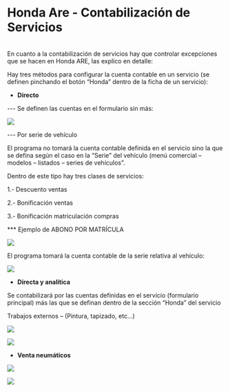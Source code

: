 # Honda Are - Contabilización de Servicios

\
En cuanto a la contabilización de servicios hay que controlar excepciones que se hacen en Honda ARE, las explico en detalle:

Hay tres métodos para configurar la cuenta contable en un servicio (se definen pinchando el botón “Honda” dentro de la ficha de un servicio):

* **Directo**

\--- Se definen las cuentas en el formulario sin más​:

![](https://blobscdn.gitbook.com/v0/b/gitbook-28427.appspot.com/o/assets%2F-LTcyFdZ4rHGHbqQN78p%2F-LUFUOwBtj2nttr-4GVo%2F-LUFUePqBXWClEFaJruu%2Fimage.png?alt=media\&token=165d8025-14bd-463c-adbd-f1f5bc8570af)

\--- Por serie de vehículo

El programa no tomará la cuenta contable definida en el servicio sino la que se defina según el caso en la “Serie” del vehículo (menú comercial – modelos – listados – series de vehículos”.

Dentro de este tipo hay tres clases de servicios:

1.- Descuento ventas

2.- Bonificación ventas

3.- Bonificación matriculación compras

\*\*\* Ejemplo de ABONO POR MATRÍCULA​

![](https://blobscdn.gitbook.com/v0/b/gitbook-28427.appspot.com/o/assets%2F-LTcyFdZ4rHGHbqQN78p%2F-LUFUOwBtj2nttr-4GVo%2F-LUFUh\_laRjX2c6q6-Ry%2Fimage.png?alt=media\&token=bace31ff-f585-4295-9460-ee1b7c8ea777)

El programa tomará la cuenta contable de la serie relativa al vehículo:​

![](https://blobscdn.gitbook.com/v0/b/gitbook-28427.appspot.com/o/assets%2F-LTcyFdZ4rHGHbqQN78p%2F-LUFUOwBtj2nttr-4GVo%2F-LUFUl1H1c4P4it-B3ON%2Fimage.png?alt=media\&token=9986febf-3b72-433f-ae72-e335adef6b30)

* **Directa y analítica**

Se contabilizará por las cuentas definidas en el servicio (formulario principal) más las que se definan dentro de la sección “Honda” del servicio

Trabajos externos – (Pintura, tapizado, etc...)​​

![](https://blobscdn.gitbook.com/v0/b/gitbook-28427.appspot.com/o/assets%2F-LTcyFdZ4rHGHbqQN78p%2F-LUFUOwBtj2nttr-4GVo%2F-LUFUoS-EFFQmc4yq-06%2Fimage.png?alt=media\&token=38d8a9a8-b38e-4f50-8229-b204a3d8997f)

![](https://blobscdn.gitbook.com/v0/b/gitbook-28427.appspot.com/o/assets%2F-LTcyFdZ4rHGHbqQN78p%2F-LUFUOwBtj2nttr-4GVo%2F-LUFUqEqhRCKEaXfSKmI%2Fimage.png?alt=media\&token=071887e9-6439-45fa-b1d0-b59607faaa49)

* **Venta neumáticos​​**

![](https://blobscdn.gitbook.com/v0/b/gitbook-28427.appspot.com/o/assets%2F-LTcyFdZ4rHGHbqQN78p%2F-LUFUOwBtj2nttr-4GVo%2F-LUFUtbfEHr0XTzGCdqM%2Fimage.png?alt=media\&token=abf37d96-8318-410d-a120-2b15b061a99c)

![](https://blobscdn.gitbook.com/v0/b/gitbook-28427.appspot.com/o/assets%2F-LTcyFdZ4rHGHbqQN78p%2F-LUFUOwBtj2nttr-4GVo%2F-LUFUv\_1MTaFMs5xfTx7%2Fimage.png?alt=media\&token=7caa4758-6d4b-4bd5-96de-7c5e59205cfa)

